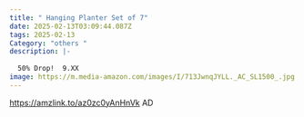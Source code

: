 ```yaml
---
title: " Hanging Planter Set of 7"
date: 2025-02-13T03:09:44.087Z
tags: 2025-02-13
Category: "others "
description: |-
  
  50% Drop!  9.XX
image: https://m.media-amazon.com/images/I/713JwnqJYLL._AC_SL1500_.jpg
---
```

https://amzlink.to/az0zc0yAnHnVk   AD